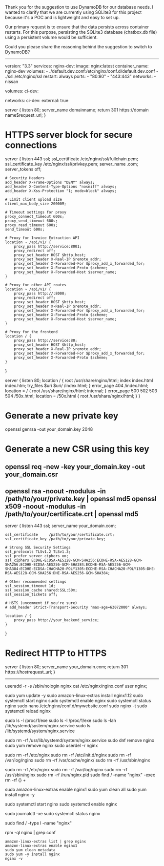 Thank you for the suggestion to use DynamoDB for our database needs. I wanted to clarify that we are currently using SQLite3 for this project because it's a POC and is lightweight and easy to set up.

Our primary request is to ensure that the data persists across container restarts. For this purpose, persisting the SQLite3 database (chatbox.db file) using a persistent volume would be sufficient.

Could you please share the reasoning behind the suggestion to switch to DynamoDB?














-------------------------------------------
version: "3.3"
services:
    nginx-dev:
          image: nginx:latest
          container_name: nginx-dev
          volumes: 
            - ./default.dev.conf:/etc/nginx/conf.d/default.dev.conf
            - ./ssl:/etc/nginx/ssl
          restart: always
          ports:
            - "80:80"
            - "443:443"
          networks:
            - nissan
    
volumes:
  ci-dev:  

networks:
  ci-dev:
    external: true



server {
    listen 80;
    server_name domainname;
    return 301 https://domain name$request_uri;
}

# HTTPS server block for secure connections
server {
    listen 443 ssl;
    ssl_certificate     /etc/nginx/ssl/fullchain.pem;
    ssl_certificate_key /etc/nginx/ssl/privkey.pem;
    server_name .com;
    server_tokens off;

    # Security Headers
    add_header X-Frame-Options "DENY" always;
    add_header X-Content-Type-Options "nosniff" always;
    add_header X-Xss-Protection "1; mode=block" always;

    # Limit client upload size
    client_max_body_size 20000M;

    # Timeout settings for proxy
    proxy_connect_timeout 600s;
    proxy_send_timeout 600s;
    proxy_read_timeout 600s;
    send_timeout 600s;

    # Proxy for Invoice Extraction API
    location ~ /api/v1/ {
        proxy_pass http://service:8001;
        proxy_redirect off;
        proxy_set_header HOST $http_host;
        proxy_set_header X-Real-IP $remote_addr;
        proxy_set_header X-Forwarded-For $proxy_add_x_forwarded_for;
        proxy_set_header X-Forwarded-Proto $scheme;
        proxy_set_header X-Forwarded-Host $server_name;
    }

    # Proxy for other API routes
    location ~ /api/v1/ {
        proxy_pass http://:8000;
        proxy_redirect off;
        proxy_set_header HOST $http_host;
        proxy_set_header X-Real-IP $remote_addr;
        proxy_set_header X-Forwarded-For $proxy_add_x_forwarded_for;
        proxy_set_header X-Forwarded-Proto $scheme;
        proxy_set_header X-Forwarded-Host $server_name;
    }

    # Proxy for the frontend
    location / {
        proxy_pass http://service:80;
        proxy_set_header HOST $http_host;
        proxy_set_header X-Real-IP $remote_addr;
        proxy_set_header X-Forwarded-For $proxy_add_x_forwarded_for;
        proxy_set_header X-Forwarded-Proto $scheme;
    }
}




server {
    listen 80;
    location / {
      root   /usr/share/nginx/html;
      index  index.html index.htm;
      try_files $uri $uri/ /index.html;
    } 
    error_page 404 /index.html;
    location = / {
      root /usr/share/nginx/html;
      internal;
    }
    error_page   500 502 503 504  /50x.html;
    location = /50x.html {
      root   /usr/share/nginx/html;
    }
  }








# Generate a new private key
openssl genrsa -out your_domain.key 2048

# Generate a new CSR using this key
openssl req -new -key your_domain.key -out your_domain.csr
--------------------------------------------------


openssl rsa -noout -modulus -in /path/to/your/private.key | openssl md5
openssl x509 -noout -modulus -in /path/to/your/certificate.crt | openssl md5
------------------------------


server {
    listen 443 ssl;
    server_name your_domain.com;

    ssl_certificate     /path/to/your/certificate.crt;
    ssl_certificate_key /path/to/your/private.key;
    
    # Strong SSL Security Settings
    ssl_protocols TLSv1.2 TLSv1.3;
    ssl_prefer_server_ciphers on;
    ssl_ciphers ECDHE-ECDSA-AES128-GCM-SHA256:ECDHE-RSA-AES128-GCM-SHA256:ECDHE-ECDSA-AES256-GCM-SHA384:ECDHE-RSA-AES256-GCM-SHA384:ECDHE-ECDSA-CHACHA20-POLY1305:ECDHE-RSA-CHACHA20-POLY1305:DHE-RSA-AES128-GCM-SHA256:DHE-RSA-AES256-GCM-SHA384;
    
    # Other recommended settings
    ssl_session_timeout 1d;
    ssl_session_cache shared:SSL:50m;
    ssl_session_tickets off;

    # HSTS (uncomment if you're sure)
    # add_header Strict-Transport-Security "max-age=63072000" always;

    location / {
        proxy_pass http://your_backend_service;
    }
}

# Redirect HTTP to HTTPS
server {
    listen 80;
    server_name your_domain.com;
    return 301 https://$host$request_uri;
}


--------------------------------------------------------------------------------------------------------------------
useradd -r -s /sbin/nologin nginx
cat /etc/nginx/nginx.conf
user nginx;


sudo yum update -y
sudo amazon-linux-extras install nginx1.12
sudo systemctl start nginx sudo systemctl enable nginx
sudo systemctl status nginx
sudo nano /etc/nginx/conf.d/mywebsite.conf
sudo nginx -t
sudo systemctl reload nginx


sudo ls -l /proc/1/exe
sudo ls -l /proc/1/exe
sudo ls -lah /lib/systemd/system/nginx.service
sudo ls /lib/systemd/system/nginx.service



sudo rm -rf /usr/lib/systemd/system/nginx.service
sudo dnf remove nginx
sudo yum remove nginx
sudo userdel -r nginx


sudo rm -rf /etc/nginx
sudo rm -rf /etc/init.d/nginx
sudo rm -rf /var/log/nginx
sudo rm -rf /var/cache/nginx/
sudo rm -rf /usr/sbin/nginx


sudo rm -rf /etc/nginx
sudo rm -rf /var/log/nginx
sudo rm -rf /usr/sbin/nginx
sudo rm -rf /run/nginx.pid
sudo find / -name "nginx" -exec rm -rf {} +

sudo amazon-linux-extras enable nginx1
sudo yum clean all
sudo yum install nginx -y

sudo systemctl start nginx
sudo systemctl enable nginx

sudo journalctl -xe
sudo systemctl status nginx

sudo find / -type l -name "nginx"

rpm -ql nginx | grep conf

```
amazon-linux-extras list | grep nginx
amazon-linux-extras enable nginx1
sudo yum clean metadata
sudo yum -y install nginx
nginx -v
